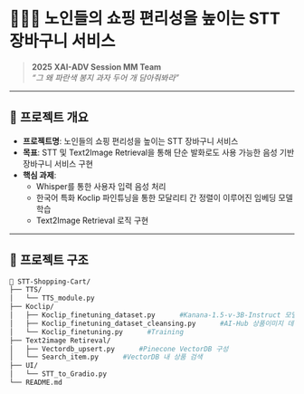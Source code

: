 # 🧑🏻‍🦳 노인들의 쇼핑 편리성을 높이는 STT 장바구니 서비스

> **2025 XAI-ADV Session MM Team**\
> *“그 왜 파란색 봉지 과자 두어 개 담아줘봐라”*

---


## 🧠 프로젝트 개요

- **프로젝트명**: 노인들의 쇼핑 편리성을 높이는 STT 장바구니 서비스
- **목표**: STT 및 Text2Image Retrieval을 통해 단순 발화로도 사용 가능한 음성 기반 장바구니 서비스 구현
- **핵심 과제**:
  - Whisper를 통한 사용자 입력 음성 처리
  - 한국어 특화 Koclip 파인튜닝을 통한 모달리티 간 정렬이 이루어진 임베딩 모델 학습
  - Text2Image Retrieval 로직 구현

---

## 🧩 프로젝트 구조

```bash
📁 STT-Shopping-Cart/
├── TTS/                  
│   └── TTS_module.py
├── Koclip/
│   ├── Koclip_finetuning_dataset.py      #Kanana-1.5-v-3B-Instruct 모델 활용 이미지 캡셔닝 및 메타데이터 결합
│   ├── Koclip_finetuning_dataset_cleansing.py      #AI-Hub 상품이미지 데이터셋 처리
│   └── Koclip_finetuning.py      #Training
├── Text2image Retireval/
│   ├── Vectordb_upsert.py      #Pinecone VectorDB 구성
│   └── Search_item.py      #VectorDB 내 상품 검색
├── UI/
│   └── STT_to_Gradio.py
└── README.md
